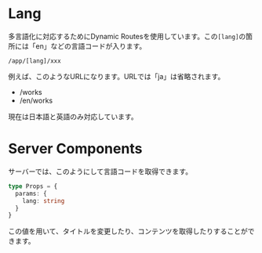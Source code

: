 # Lang

多言語化に対応するためにDynamic Routesを使用しています。この`[lang]`の箇所には「en」などの言語コードが入ります。

```
/app/[lang]/xxx
```

例えば、このようなURLになります。URLでは「ja」は省略されます。

- /works
- /en/works

現在は日本語と英語のみ対応しています。

# Server Components

サーバーでは、このようにして言語コードを取得できます。

```ts
type Props = {
  params: {
    lang: string
  }
}
```

この値を用いて、タイトルを変更したり、コンテンツを取得したりすることができます。
